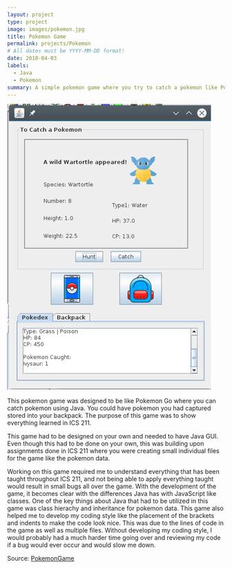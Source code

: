 ```yaml
---
layout: project
type: project
image: images/pokemon.jpg
title: Pokemon Game
permalink: projects/Pokemon
# All dates must be YYYY-MM-DD format!
date: 2018-04-03
labels:
  - Java
  - Pokemon
summary: A simple pokemon game where you try to catch a pokemon like Pokemon Go for ICS 211.
---
```


<img class="ui image" src="../images/pokemon gui SS.png">

This pokemon game was designed to be like Pokemon Go where you can catch pokemon using Java. You could have pokemon you had captured stored into your backpack. The purpose of this game was to show everything learned in ICS 211.

This game had to be designed on your own and needed to have Java GUI. Even though this had to be done on your own, this was building upon assignments done in ICS 211 where you were creating small individual files for the game like the pokemon data. 

Working on this game required me to understand everything that has been taught throughout ICS 211, and not being able to apply everything taught would result in small bugs all over the game. With the development of the game, it becomes clear with the differences Java has with JavaScript like classes. One of the key things about Java that had to be utilized in this game was class hierachy and inheritance for pokemon data. This game also helped me to develop my coding style like the placement of the brackets and indents to make the code look nice. This was due to the lines of code in the game as well as multiple files. Without developing my coding style, I would probably had a much harder time going over and reviewing my code if a bug would ever occur and would slow me down.

Source: <a href="https://github.com/hanseca/s18-a9-pokemon-gui-Darkrelapse/tree/Develop"><i class="large github icon"></i>PokemonGame</a>
